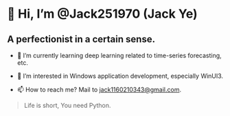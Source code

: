 # 👋 Hi, I’m @Jack251970 (Jack Ye)

## A perfectionist in a certain sense.

- 🌱 I’m currently learning deep learning related to time-series forecasting, etc.

- 👀 I’m interested in Windows application development, especially WinUI3.

- 📫 How to reach me? Mail to [jack1160210343@gmail.com](mailto:jack1160210343@gmail.com).

> Life is short, You need Python.
